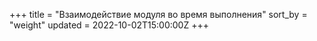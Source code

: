 +++
title = "Взаимодействие модуля во время выполнения"
sort_by = "weight"
updated = 2022-10-02T15:00:00Z
+++
